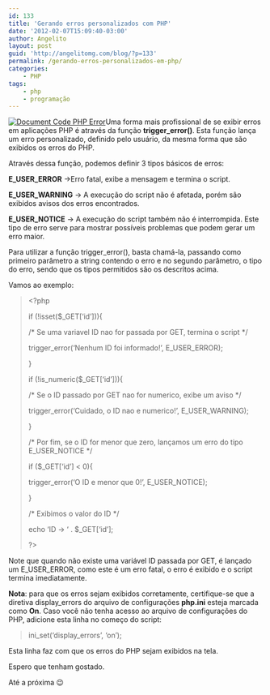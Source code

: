 ```yaml
---
id: 133
title: 'Gerando erros personalizados com PHP'
date: '2012-02-07T15:09:40-03:00'
author: Angelito
layout: post
guid: 'http://angelitomg.com/blog/?p=133'
permalink: /gerando-erros-personalizados-em-php/
categories:
    - PHP
tags:
    - php
    - programação
---
```


[![](http://angelitomg.github.io/wp-content/uploads/2012/02/Document-Code-PHP-Error.jpg "Document Code PHP Error")](http://angelitomg.github.io/wp-content/uploads/2012/02/Document-Code-PHP-Error.jpg)Uma forma mais profissional de se exibir erros em aplicações PHP é através da função **trigger\_error()**. Esta função lança um erro personalizado, definido pelo usuário, da mesma forma que são exibidos os erros do PHP.

Através dessa função, podemos definir 3 tipos básicos de erros:

**E\_USER\_ERROR** -&gt;Erro fatal, exibe a mensagem e termina o script.

**E\_USER\_WARNING** -&gt; A execução do script não é afetada, porém são exibidos avisos dos erros encontrados.

**E\_USER\_NOTICE** -&gt; A execução do script também não é interrompida. Este tipo de erro serve para mostrar possíveis problemas que podem gerar um erro maior.

Para utilizar a função trigger\_error(), basta chamá-la, passando como primeiro parâmetro a string contendo o erro e no segundo parâmetro, o tipo do erro, sendo que os tipos permitidos são os descritos acima.

Vamos ao exemplo:

> &lt;?php
> 
> if (!isset($\_GET\[‘id’\])){
> 
> /\* Se uma variavel ID nao for passada por GET, termina o script \*/
> 
> trigger\_error(‘Nenhum ID foi informado!’, E\_USER\_ERROR);
> 
> }
> 
> if (!is\_numeric($\_GET\[‘id’\])){
> 
> /\* Se o ID passado por GET nao for numerico, exibe um aviso \*/
> 
> trigger\_error(‘Cuidado, o ID nao e numerico!’, E\_USER\_WARNING);
> 
> }
> 
> /\* Por fim, se o ID for menor que zero, lançamos um erro do tipo E\_USER\_NOTICE \*/
> 
> if ($\_GET\[‘id’\] &lt; 0){
> 
> trigger\_error(‘O ID e menor que 0!’, E\_USER\_NOTICE);
> 
> }
> 
> /\* Exibimos o valor do ID \*/
> 
> echo ‘ID -&gt; ‘ . $\_GET\[‘id’\];
> 
> ?&gt;

Note que quando não existe uma variável ID passada por GET, é lançado um E\_USER\_ERROR, como este é um erro fatal, o erro é exibido e o script termina imediatamente.

**Nota**: para que os erros sejam exibidos corretamente, certifique-se que a diretiva display\_errors do arquivo de configurações **php.ini** esteja marcada como **On**. Caso você não tenha acesso ao arquivo de configurações do PHP, adicione esta linha no começo do script:

> ini\_set(‘display\_errors’, ‘on’);

Esta linha faz com que os erros do PHP sejam exibidos na tela.

Espero que tenham gostado.

Até a próxima 😉